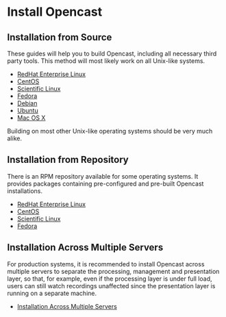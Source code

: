 Install Opencast
================

Installation from Source
------------------------

These guides will help you to build Opencast, including all necessary third party tools. This method will most likely
work on all Unix-like systems.

 - [RedHat Enterprise Linux](source-linux.md)
 - [CentOS](source-linux.md)
 - [Scientific Linux](source-linux.md)
 - [Fedora](source-linux.md)
 - [Debian](source-linux.md)
 - [Ubuntu](source-linux.md)
 - [Mac OS X](source-macosx.md)

Building on most other Unix-like operating systems should be very much alike.


Installation from Repository
----------------------------

There is an RPM repository available for some operating systems. It provides packages containing pre-configured and
pre-built Opencast installations.

 - [RedHat Enterprise Linux](rpm-rhel-sl-centos.md)
 - [CentOS](rpm-rhel-sl-centos.md)
 - [Scientific Linux](rpm-rhel-sl-centos.md)
 - [Fedora](rpm-fedora.md)


Installation Across Multiple Servers
------------------------------------

For production systems, it is recommended to install Opencast across multiple servers to separate the processing,
management and presentation layer, so that, for example, even if the processing layer is under full load, users can
still watch recordings unaffected since the presentation layer is running on a separate machine.

 - [Installation Across Multiple Servers](multiple-servers.md)
